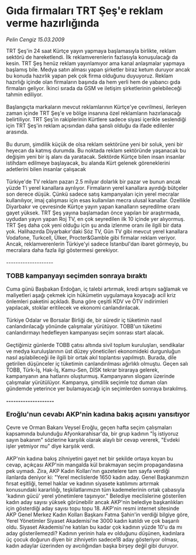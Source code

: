 # Gıda firmaları TRT Şeş'e reklam verme hazırlığında

*Pelin Cengiz 15.03.2009*

<div class="taraf_structure_2col_1zq">
<div class="margen_n">



 <p>TRT Şeş'in 24 saat Kürtçe yayın yapmaya başlamasıyla birlikte, reklam sektörü de hareketlendi. İlk reklamverenlerin fazlasıyla konuşulacağı da kesin. TRT Şeş henüz reklam yayınlamıyor ama kanal anlaşmalar yapmaya başlamış bile. Medya satın alması yapan şirketler biraz ketum duruyor ancak bu konuda hazırlık yapan pek çok firma olduğunu duyuyoruz. Reklam hazırlığı içinde olan firmaların başında da hem yerli hem de yabancı gıda firmaları geliyor. İkinci sırada da GSM ve iletişim şirketlerinin gelebileceği tahmin ediliyor.<br/><br/>Başlangıçta markaların mevcut reklamlarının Kürtçe'ye çevrilmesi, ilerleyen zaman içinde TRT Şeş'e ve bölge insanına özel reklamların hazırlanacağı belirtiliyor. TRT Şeş'in rakiplerinin Kürtlere sadece siyasi içerikle seslendiği için TRT Şeş'in reklam açısından daha şanslı olduğu da ifade edilenler arasında.<br/><br/>Bu durum, şimdilik küçük de olsa reklam sektörüne yeni bir soluk, yeni bir heyecan da katmış durumda. Bu noktada reklam sektöründe yaşanacak bu değişim yeni bir iş alanı da yaratacak. Sektörde Kürtçe bilen insan insanlar istihdam edilmeye başlayacak, bu alanda Kürt gelenek göreneklerini adetlerini bilen insanlar çalışacak<br/><br/>Türkiye'de TV reklam pazarı 2.5 milyar dolarlık bir pazar ve bunun ancak yüzde 1'i yerel kanallara ayrılıyor. Firmaların yerel kanallara ayırdığı bütçeler son derece düşük. Çünkü sadece satış kampanyaları için yerel mecralar kullanılıyor, imaj çalışması için esas kullanılan mecra ulusal kanallar. Özellikle Diyarbakır ve çevresinde Kürtçe yayın yapan kanalların seyredilme oranı gayet yüksek. TRT Şeş yayına başlamadan önce yapılan bir araştırmada, uydudan yayın yapan Roj TV, en çok seyredilen ilk 10 içinde yer alıyormuş. TRT Şeş daha çok yeni olduğu için şu anda izlenme oranı ile ilgili bir data yok. Halihazırda Diyarbakır'daki Söz TV, Gün TV gibi mevcut yerel kanallara Vodafone, Turkcell, Ülker, Procter&amp;Gamble gibi firmalar reklam veriyor. Ancak, reklamverenlerin Türkiye'yi sadece İstanbul'dan ibaret görmeyip, bu mecralara daha fazla ilgi göstermesi gerekiyor. <br/><br/>--------------------<b> <br/><br/><font size="4">TOBB kampanyayı seçimden sonraya bıraktı</font></b> <br/><br/>Cuma günü Başbakan Erdoğan, iç talebi artırmak, kredi artışını sağlamak ve maliyetleri aşağı çekmek için hükümetin uygulamaya koyacağı acil kriz önlemleri paketini açıkladı. Buna göre çeşitli KDV ve ÖTV indirimleri yapılacak, stoklar eritilecek ve ekonomi canlandırılacak.<br/><br/>Türkiye Odalar ve Borsalar Birliği de, bir süredir iç tüketimin nasıl canlandırılacağı yönünde çalışmalar yürütüyor. TOBB'un tüketimi canlandırmayı hedefleyen kampanyası seçim sonrası start alacak. <br/><br/>Geçtiğimiz günlerde TOBB çatısı altında sivil toplum kuruluşları, sendikalar ve medya kuruluşlarının üst düzey yöneticileri ekonomideki durgunluğun nasıl aşılabileceği ile ilgili bir ortak akıl toplantısı yapılmıştı. Burada, dile getirilen düşünceler iç tüketimin canlandırılması ağırlıklı olmuştu. Geçen salı TOBB, Türk-İş, Hak-İş, Kamu-Sen, DİSK tekrar biraraya gelerek, kampanyanın ana hatlarını oluşturmuş. Kampanyanın sloganı üzerinde çalışmalar yürütülüyor. Kampanya, şimdilik seçimle toz duman olan gündemde yeterince yer bulamayacağı için seçimlerden sonraya bırakılmış. <b><br/><br/>--------------------<br/><br/></b><b><font size="4">Eroğlu'nun cevabı AKP'nin kadına bakış açısını yansıtıyor</font></b> <br/><br/>Çevre ve Orman Bakanı Veysel Eroğlu, geçen hafta seçim çalışmaları kapsamında bulunduğu Afyonkarahisar'da, bir grup kadının "İş istiyoruz sayın bakanım" sözlerine karşılık olarak alaylı bir cevap vererek, "Evdeki işler yetmiyor mu" diye karşılık verdi. <br/><br/>AKP'nin kadına bakış zihniyetini gayet net bir şekilde ortaya koyan bu cevap, açıkçası AKP'nin mangalda kül bırakmayan seçim propagandasına pek uymadı. Zira, AKP Kadın Kolları'nın gazetelere tam sayfa verdiği ilanlarda deniyor ki: "Yerel meclislerde 1650 kadın aday. Genel Başkanımızın fırsat eşitliği, temel haklar ve kadının siyasete katılımını artırmak konusundaki kararlılığı, teşkilatlarımızın tüm kademelerinin ortak çabasıyla 'kadının gücü' yerel yönetimlere taşınıyor." Belediye meclislerine gösterilen kadın aday sayısı yüksek görünebilir ancak AKP'nin belediye başkanlıkları için gösterdiği aday sayısı topu topu 18. AKP'nin resmi internet sitesinde AKP Genel Merkez Kadın Kolları Başkanı Fatma Şahin'in verdiği bilgiye göre, Yerel Yönetimler Siyaset Akademisi'ne 3000 kadın katıldı ve çok başarılı oldu. Siyaset Akademisi'ne katılan bu kadar çok kadının yüzde 10'u da mı aday gösterilemezdi? Kadının yerinin hala ev olduğunu düşünen, kadınlara üç çocuk doğurun diyen bir zihniyetin sadece18 aday gösteriyor olması, kadın adaylar üzerinden oy avcılığından başka birşey değil gibi duruyor. </p>
<br/>
<br/>
<br/>



<br/>


<div id="taraf_not">
</div>

</div>


</div>
